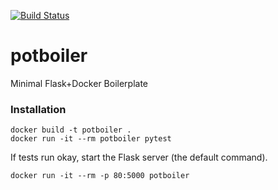 [![Build Status](https://travis-ci.org/vineetbansal/potboiler.svg?branch=master)](https://travis-ci.org/vineetbansal/potboiler)

# potboiler
Minimal Flask+Docker Boilerplate

### Installation

```
docker build -t potboiler .
docker run -it --rm potboiler pytest
```

If tests run okay, start the Flask server (the default command).

```
docker run -it --rm -p 80:5000 potboiler
```

